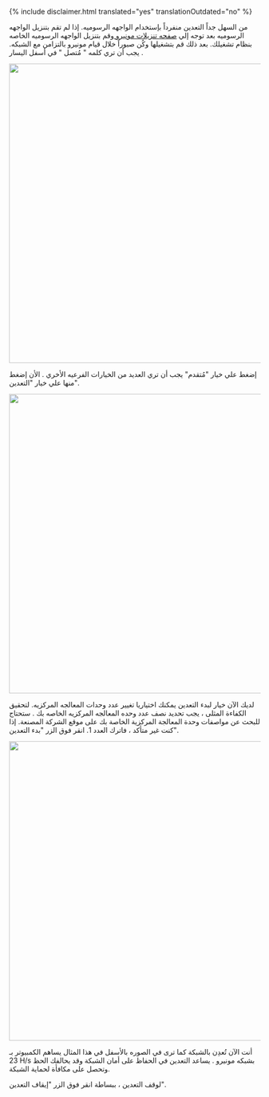 {% include disclaimer.html translated="yes" translationOutdated="no" %}

من السهل جداً التعدين منفرداً بإستخدام الواجهه الرسوميه. إذا لم تقم بتنزيل الواجهه الرسوميه بعد توجه إلي  <a href="{{site.baseurl}}/downloads/">صفحه تنزيلات مونيرو </a> وقم بتنزيل الواجهه الرسوميه الخاصه بنظام تشغيلك. بعد ذلك قم بتشغيلها وكُن صبوراً خلال قيام مونيرو بالتزامن مع الشبكه. يجب أن تري كلمه " مُتصل " في أسفل اليسار .

<img src="png/solo_mine_GUI/01.PNG" style="width: 600px;"/>

إضغط علي خيار "مُتقدم" يجب أن تري العديد من الخيارات الفرعيه الأخري . الأن إضغط منها علي خيار "التعدين".

<img src="png/solo_mine_GUI/02.PNG" style="width: 600px;"/>

لديك الآن خيار لبدء التعدين يمكنك اختياريا تغيير عدد وحدات المعالجه المركزيه. لتحقيق الكفاءة المثلى ، يجب تحديد نصف عدد وحده المعالجه المركزيه الخاصه بك . ستحتاج للبحث عن مواصفات وحدة المعالجة المركزية الخاصة بك على موقع الشركة المصنعة. إذا كنت غير متأكد ، فاترك العدد 1. انقر فوق الزر "بدء التعدين".

<img src="png/solo_mine_GUI/03.PNG" style="width: 600px;"/>

أنت الآن تُعدِن بالشبكة كما ترى في الصوره بالأسفل في هذا المثال يساهم الكمبيوتر بـ 23 H/s بشبكه مونيرو . يساعد التعدين في الحفاظ على أمان الشبكة وقد يحالفك الحظ وتحصل على مكافأة لحماية الشبكة.

لوقف التعدين ، ببساطة انقر فوق الزر "إيقاف التعدين".
